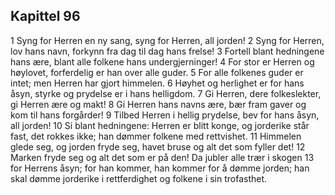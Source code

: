 ## Kapittel 96

1 Syng for Herren en ny sang, syng for Herren, all jorden!
2 Syng for Herren, lov hans navn, forkynn fra dag til dag hans frelse!
3 Fortell blant hedningene hans ære, blant alle folkene hans undergjerninger!
4 For stor er Herren og høylovet, forferdelig er han over alle guder.
5 For alle folkenes guder er intet; men Herren har gjort himmelen.
6 Høyhet og herlighet er for hans åsyn, styrke og prydelse er i hans helligdom.
7 Gi Herren, dere folkeslekter, gi Herren ære og makt!
8 Gi Herren hans navns ære, bær fram gaver og kom til hans forgårder!
9 Tilbed Herren i hellig prydelse, bev for hans åsyn, all jorden!
10 Si blant hedningene: Herren er blitt konge, og jorderike står fast, det rokkes ikke; han dømmer folkene med rettvishet.
11 Himmelen glede seg, og jorden fryde seg, havet bruse og alt det som fyller det!
12 Marken fryde seg og alt det som er på den! Da jubler alle trær i skogen
13 for Herrens åsyn; for han kommer, han kommer for å dømme jorden; han skal dømme jorderike i rettferdighet og folkene i sin trofasthet.
